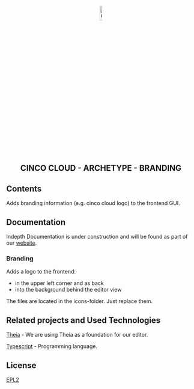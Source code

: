 <div align='center'>

<br />

<img src="https://gitlab.com/scce/cinco-cloud/-/raw/main/docs/vuepress/src/.vuepress/public/assets/cinco_cloud_logo.png" width="10%" alt="Cinco Cloud Logo" />

<h2>CINCO CLOUD - ARCHETYPE - BRANDING</h2>

</div>

## Contents

Adds branding information (e.g. cinco cloud logo) to the frontend GUI.

## Documentation

Indepth Documentation is under construction and will be found as part of our [website](https://scce.gitlab.io/cinco-cloud/).

### Branding

Adds a logo to the frontend:

- in the upper left corner and as back
- into the background behind the editor view

The files are located in the icons-folder. Just replace them.

## Related projects and Used Technologies

[Theia][theia] - We are using Theia as a foundation for our editor.

[Typescript][typescript] - Programming language.

[//]: # "Source definitions"
[theia]: https://github.com/eclipse-theia/theia "Theia"
[typescript]: https://www.typescriptlang.org/ "Typescript"

## License

[EPL2](https://www.eclipse.org/legal/epl-2.0/)
